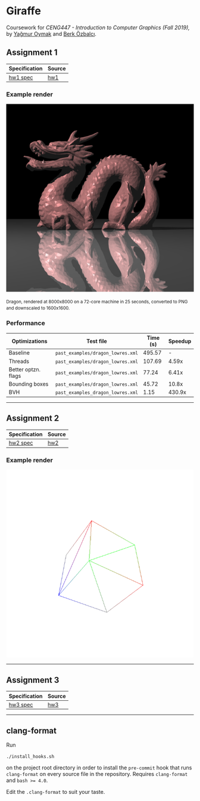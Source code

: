 # Giraffe

Coursework for *CENG447 - Introduction to Computer Graphics (Fall 2019),* by [Yağmur Oymak](https://twitter.com/OymakYagmur) and [Berk Özbalcı](https://unsystem.dev).

## Assignment 1

|Specification|Source|
|---|---|
|[hw1 spec](https://github.com/bozbalci/giraffe/tree/master/assignments/hw1/hw1.pdf)|[hw1](https://github.com/bozbalci/giraffe/tree/master/assignments/hw1/src)|

### Example render

![Dragon](pictures/dragon_hires.png)

<small>Dragon, rendered at 8000x8000 on a 72-core machine in 25 seconds, converted to PNG and downscaled to 1600x1600.</small>

### Performance

|Optimizations|Test file|Time (s)|Speedup|
|--|--|--|--|
|Baseline|`past_examples/dragon_lowres.xml`|495.57|-|
|Threads|`past_examples/dragon_lowres.xml`|107.69|4.59x|
|Better optzn. flags|`past_examples/dragon_lowres.xml`|77.24|6.41x|
|Bounding boxes|`past_examples/dragon_lowres.xml`|45.72|10.8x|
|BVH|`past_examples_dragon_lowres.xml`|1.15|430.9x|

<hr />

## Assignment 2

|Specification|Source|
|---|---|
|[hw2 spec](https://github.com/bozbalci/giraffe/tree/master/assignments/hw2/hw2.pdf)|[hw2](https://github.com/bozbalci/giraffe/tree/master/assignments/hw2/src)|

### Example render

![Empty box](pictures/empty_box.png)

<hr />

## Assignment 3

|Specification|Source|
|---|---|
|[hw3 spec](https://github.com/bozbalci/giraffe/tree/master/assignments/hw3/hw3.pdf)|[hw3](https://github.com/bozbalci/giraffe/tree/master/assignments/hw3/)|

<hr />

## clang-format
Run

    ./install_hooks.sh

on the project root directory in order to install the `pre-commit` hook that runs `clang-format` on every source file in the repository. Requires `clang-format` and `bash >= 4.0`.

Edit the `.clang-format` to suit your taste.
